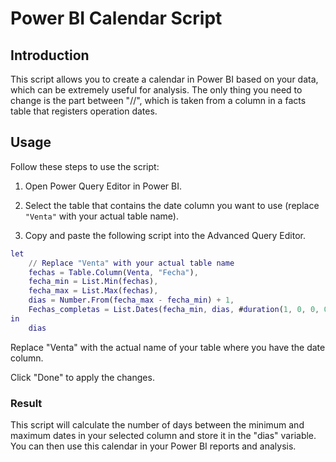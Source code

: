# Power BI Calendar Script

## Introduction

This script allows you to create a calendar in Power BI based on your data, which can be extremely useful for analysis. The only thing you need to change is the part between "//", which is taken from a column in a facts table that registers operation dates.

## Usage

Follow these steps to use the script:

1. Open Power Query Editor in Power BI.

2. Select the table that contains the date column you want to use (replace `"Venta"` with your actual table name).

3. Copy and paste the following script into the Advanced Query Editor.

```m
let
    // Replace "Venta" with your actual table name
    fechas = Table.Column(Venta, "Fecha"),
    fecha_min = List.Min(fechas),
    fecha_max = List.Max(fechas),
    dias = Number.From(fecha_max - fecha_min) + 1,
    Fechas_completas = List.Dates(fecha_min, dias, #duration(1, 0, 0, 0))
in
    dias
```
Replace "Venta" with the actual name of your table where you have the date column.

Click "Done" to apply the changes.

### Result
This script will calculate the number of days between the minimum and maximum dates in your selected column and store it in the "dias" variable. You can then use this calendar in your Power BI reports and analysis.

